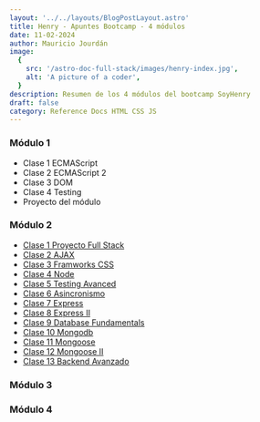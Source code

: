 ```yaml
---
layout: '../../layouts/BlogPostLayout.astro'
title: Henry - Apuntes Bootcamp - 4 módulos
date: 11-02-2024
author: Mauricio Jourdán
image:
  {
    src: '/astro-doc-full-stack/images/henry-index.jpg',
    alt: 'A picture of a coder',
  }
description: Resumen de los 4 módulos del bootcamp SoyHenry
draft: false
category: Reference Docs HTML CSS JS
---
```


### Módulo 1

- Clase 1 ECMAScript
- Clase 2 ECMAScript 2
- Clase 3 DOM
- Clase 4 Testing
- Proyecto del módulo

### Módulo 2

- [Clase 1 Proyecto Full Stack](./details/clase1-proyecto-full-stack)
- [Clase 2 AJAX](./details/clase2-ajax)
- [Clase 3 Framworks CSS](./details/clase3-frameworks-css)
- [Clase 4 Node](./details/clase4-node)
- [Clase 5 Testing Avanced](./details/clase5-testing-avanced)
- [Clase 6 Asincronismo](./details/clase6-asincronismo)
- [Clase 7 Express](./details/clase7-express)
- [Clase 8 Express II](./details/clase8-express-II)
- [Clase 9 Database Fundamentals](./details/clase9-database-fundamentals)
- [Clase 10 Mongodb](./details/clase10-mongodb)
- [Clase 11 Mongoose](./details/clase11-mongoose)
- [Clase 12 Mongoose II](./details/clase12-mongoose-II)
- [Clase 13 Backend Avanzado](./details/clase13-backend-avanzado)

### Módulo 3

### Módulo 4
